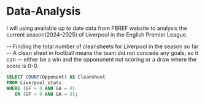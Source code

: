 # Data-Analysis

I will using available up to date data from FBREF website to analysis the current season(2024-2025) of Liverpool in the English Premier League.

-- Finding the total number of cleansheets for Liverpool in the season so far
-- A clean sheet in football means the team did not concede any goals, so it can 
-- either be a win and the oppononent not scoring or a draw where the score is 0-0.

```sql
SELECT COUNT(Opponent) AS Cleansheet
FROM Liverpool_stats
WHERE (GF > 0 AND GA = 0)
   OR (GF = 0 AND GA = 0);

